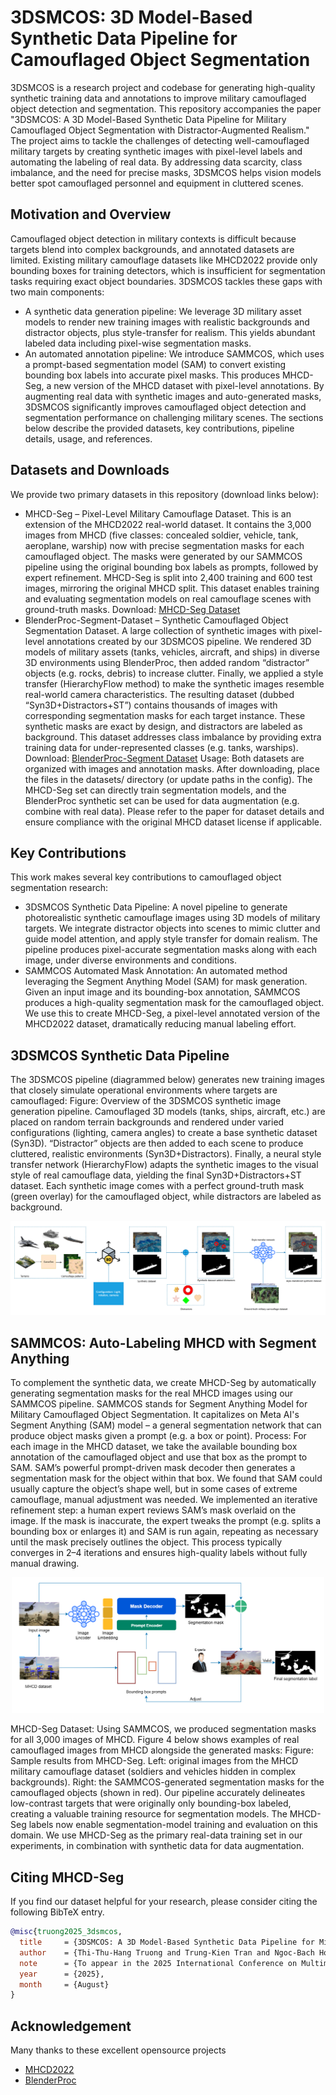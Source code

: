 # 3DSMCOS: 3D Model-Based Synthetic Data Pipeline for Camouflaged Object Segmentation
3DSMCOS is a research project and codebase for generating high-quality synthetic training data and annotations to improve military camouflaged object detection and segmentation. This repository accompanies the paper "3DSMCOS: A 3D Model-Based Synthetic Data Pipeline for Military Camouflaged Object Segmentation with Distractor-Augmented Realism." The project aims to tackle the challenges of detecting well-camouflaged military targets by creating synthetic images with pixel-level labels and automating the labeling of real data. By addressing data scarcity, class imbalance, and the need for precise masks, 3DSMCOS helps vision models better spot camouflaged personnel and equipment in cluttered scenes.

## Motivation and Overview
Camouflaged object detection in military contexts is difficult because targets blend into complex backgrounds, and annotated datasets are limited. Existing military camouflage datasets like MHCD2022 provide only bounding boxes for training detectors, which is insufficient for segmentation tasks requiring exact object boundaries. 3DSMCOS tackles these gaps with two main components:
 - A synthetic data generation pipeline: We leverage 3D military asset models to render new training images with realistic backgrounds and distractor objects, plus style-transfer for realism. This yields abundant labeled data including pixel-wise segmentation masks.
 - An automated annotation pipeline: We introduce SAMMCOS, which uses a prompt-based segmentation model (SAM) to convert existing bounding box labels into accurate pixel masks. This produces MHCD-Seg, a new version of the MHCD dataset with pixel-level annotations.
By augmenting real data with synthetic images and auto-generated masks, 3DSMCOS significantly improves camouflaged object detection and segmentation performance on challenging military scenes. The sections below describe the provided datasets, key contributions, pipeline details, usage, and references.

## Datasets and Downloads
We provide two primary datasets in this repository (download links below):
 - MHCD-Seg – Pixel-Level Military Camouflage Dataset. This is an extension of the MHCD2022 real-world dataset. It contains the 3,000 images from MHCD (five classes: concealed soldier, vehicle, tank, aeroplane, warship) now with precise segmentation masks for each camouflaged object. The masks were generated by our SAMMCOS pipeline using the original bounding box labels as prompts, followed by expert refinement. MHCD-Seg is split into 2,400 training and 600 test images, mirroring the original MHCD split. This dataset enables training and evaluating segmentation models on real camouflage scenes with ground-truth masks. Download: [MHCD-Seg Dataset](https://drive.google.com/file/d/1NK8nxM626adBSGXAaUstaQpnGTIltQae)
- BlenderProc-Segment-Dataset – Synthetic Camouflaged Object Segmentation Dataset. A large collection of synthetic images with pixel-level annotations created by our 3DSMCOS pipeline. We rendered 3D models of military assets (tanks, vehicles, aircraft, and ships) in diverse 3D environments using BlenderProc, then added random “distractor” objects (e.g. rocks, debris) to increase clutter. Finally, we applied a style transfer (HierarchyFlow method) to make the synthetic images resemble real-world camera characteristics. The resulting dataset (dubbed “Syn3D+Distractors+ST”) contains thousands of images with corresponding segmentation masks for each target instance. These synthetic masks are exact by design, and distractors are labeled as background. This dataset addresses class imbalance by providing extra training data for under-represented classes (e.g. tanks, warships). Download: [BlenderProc-Segment Dataset](https://drive.google.com/file/d/1LLLMFZNZB44neZr9mrV15wlncBDe7vay)
Usage: Both datasets are organized with images and annotation masks. After downloading, place the files in the datasets/ directory (or update paths in the config). The MHCD-Seg set can directly train segmentation models, and the BlenderProc synthetic set can be used for data augmentation (e.g. combine with real data). Please refer to the paper for dataset details and ensure compliance with the original MHCD dataset license if applicable.

## Key Contributions
This work makes several key contributions to camouflaged object segmentation research:
 - 3DSMCOS Synthetic Data Pipeline: A novel pipeline to generate photorealistic synthetic camouflage images using 3D models of military targets. We integrate distractor objects into scenes to mimic clutter and guide model attention, and apply style transfer for domain realism. The pipeline produces pixel-accurate segmentation masks along with each image, under diverse environments and conditions.
 - SAMMCOS Automated Mask Annotation: An automated method leveraging the Segment Anything Model (SAM) for mask generation. Given an input image and its bounding-box annotation, SAMMCOS produces a high-quality segmentation mask for the camouflaged object. We use this to create MHCD-Seg, a pixel-level annotated version of the MHCD2022 dataset, dramatically reducing manual labeling effort.

## 3DSMCOS Synthetic Data Pipeline
The 3DSMCOS pipeline (diagrammed below) generates new training images that closely simulate operational environments where targets are camouflaged: Figure: Overview of the 3DSMCOS synthetic image generation pipeline. Camouflaged 3D models (tanks, ships, aircraft, etc.) are placed on random terrain backgrounds and rendered under varied configurations (lighting, camera angles) to create a base synthetic dataset (Syn3D). “Distractor” objects are then added to each scene to produce cluttered, realistic environments (Syn3D+Distractors). Finally, a neural style transfer network (HierarchyFlow) adapts the synthetic images to the visual style of real camouflage data, yielding the final Syn3D+Distractors+ST dataset. Each synthetic image comes with a perfect ground-truth mask (green overlay) for the camouflaged object, while distractors are labeled as background.
<p align="center">
  <img src="images/Segmentation-augmentation_pipeline.png" alt="3DSMCOS Synthetic Data Pipeline"/>
</p>

## SAMMCOS: Auto-Labeling MHCD with Segment Anything
To complement the synthetic data, we create MHCD-Seg by automatically generating segmentation masks for the real MHCD images using our SAMMCOS pipeline. SAMMCOS stands for Segment Anything Model for Military Camouflaged Object Segmentation. It capitalizes on Meta AI's Segment Anything (SAM) model – a general segmentation network that can produce object masks given a prompt (e.g. a box or point). Process: For each image in the MHCD dataset, we take the available bounding box annotation of the camouflaged object and use that box as the prompt to SAM. SAM’s powerful prompt-driven mask decoder then generates a segmentation mask for the object within that box. We found that SAM could usually capture the object’s shape well, but in some cases of extreme camouflage, manual adjustment was needed. We implemented an iterative refinement step: a human expert reviews SAM’s mask overlaid on the image. If the mask is inaccurate, the expert tweaks the prompt (e.g. splits a bounding box or enlarges it) and SAM is run again, repeating as necessary until the mask precisely outlines the object. This process typically converges in 2–4 iterations and ensures high-quality labels without fully manual drawing.
<p align="center">
     <img src="images/Segmentation-Mask-pipeline.png" alt="3DSMCOS Synthetic Data Pipeline" width="500"/>
</p>
MHCD-Seg Dataset: Using SAMMCOS, we produced segmentation masks for all 3,000 images of MHCD. Figure 4 below shows examples of real camouflaged images from MHCD alongside the generated masks: Figure: Sample results from MHCD-Seg. Left: original images from the MHCD military camouflage dataset (soldiers and vehicles hidden in complex backgrounds). Right: the SAMMCOS-generated segmentation masks for the camouflaged objects (shown in red). Our pipeline accurately delineates low-contrast targets that were originally only bounding-box labeled, creating a valuable training resource for segmentation models. The MHCD-Seg labels now enable segmentation-model training and evaluation on this domain. We use MHCD-Seg as the primary real-data training set in our experiments, in combination with synthetic data for data augmentation.

## <a name="CitingMHCDSeg"></a>Citing MHCD-Seg
If you find our dataset helpful for your research, please consider citing the following BibTeX entry.
```BibTeX
@misc{truong2025_3dsmcos,
  title     = {3DSMCOS: A 3D Model-Based Synthetic Data Pipeline for Military Camouflaged Object Segmentation with Distractor-Augmented Realism},
  author    = {Thi-Thu-Hang Truong and Trung-Kien Tran and Ngoc-Bach Hoang and Trong-Dat Nguyen and Thi-Hai-Hong Phan and Chi-Thanh Nguyen},
  note      = {To appear in the 2025 International Conference on Multimedia Analysis and Pattern Recognition (MAPR)},
  year      = {2025},
  month     = {August}
}
```

## Acknowledgement

Many thanks to these excellent opensource projects 
* [MHCD2022](https://github.com/liumaozhen-lmz/Military-Camouflage-MHCD2022)
* [BlenderProc](https://github.com/DLR-RM/BlenderProc)
